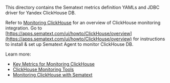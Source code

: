 This directory contains the Sematext metrics definition YAMLs and JDBC driver for Yandex ClickHouse DB.

Refer to [Monitoring ClickHouse](https://sematext.com/docs/integration/clickhouse/) for an overview of 
ClickHouse monitoring integration. Go to [https://apps.sematext.com/ui/howto/ClickHouse/overview](https://apps.sematext.com/ui/howto/ClickHouse/overview) for instructions to install & set up Sematext Agent to monitor ClickHouse DB.

Learn more:
* [Key Metrics for Monitoring ClickHouse](https://sematext.com/blog/clickhouse-monitoring-key-metrics/)
* [ClickHouse Monitoring Tools](https://sematext.com/blog/clickhouse-monitoring-tools/)
* [Monitoring ClickHouse with Sematext](https://sematext.com/blog/clickhouse-monitoring-sematext/)

